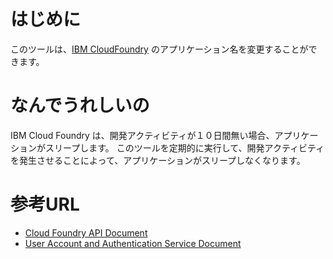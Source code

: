 # はじめに
このツールは、[IBM CloudFoundry](https://cloud.ibm.com/cloudfoundry/overview) のアプリケーション名を変更することができます。

# なんでうれしいの
IBM Cloud Foundry は、開発アクティビティが１０日間無い場合、アプリケーションがスリープします。
このツールを定期的に実行して、開発アクティビティを発生させることによって、アプリケーションがスリープしなくなります。

# 参考URL
- [Cloud Foundry API Document](http://v3-apidocs.cloudfoundry.org/version/3.101.0/index.html)
- [User Account and Authentication Service Document](https://docs.cloudfoundry.org/api/uaa/version/75.2.0/index.html)
